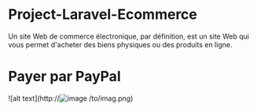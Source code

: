# Project-Laravel-Ecommerce

Un site Web de commerce électronique, par définition, est un site Web qui vous permet d'acheter des biens physiques ou des produits en ligne.

# Payer par PayPal

![alt text](http://![image](https://user-images.githubusercontent.com/79702243/134776466-a359daec-b439-4ed3-aae6-63ba8b26d3fd.png)
/to/imag.png)
